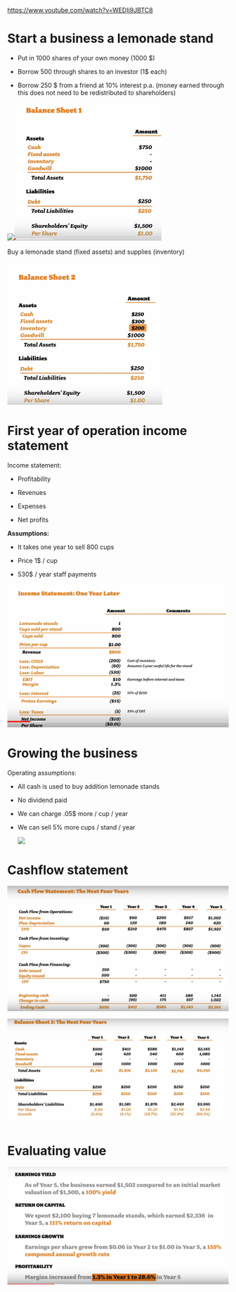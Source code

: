 https://www.youtube.com/watch?v=WEDIj9JBTC8

Start a business a lemonade stand
=================================

-   Put in 1000 shares of your own money (1000 \$)

-   Borrow 500 through shares to an investor (1\$ each)

-   Borrow 250 \$ from a friend at 10% interest p.a. (money earned
    through this does not need to be redistributed to shareholders)

![](C:\scripts\dirkswiki\docs\Finance\media_BalanceSheet_IncomeStatement/media/image1.png)![](media_BalanceSheet_IncomeStatement/media/image2.png)

Buy a lemonade stand (fixed assets) and supplies (inventory)

![](media_BalanceSheet_IncomeStatement/media/image3.png)

First year of operation income statement
========================================

Income statement:

-   Profitability

-   Revenues

-   Expenses

-   Net profits

**Assumptions:**

-   It takes one year to sell 800 cups

-   Price 1\$ / cup

-   530\$ / year staff payments

![](media_BalanceSheet_IncomeStatement/media/image4.png)

Growing the business
====================

Operating assumptions:

-   All cash is used to buy addition lemonade stands

-   No dividend paid

-   We can charge .05\$ more / cup / year

-   We can sell 5% more cups / stand / year

    ![](C:\scripts\dirkswiki\docs\Finance\media_BalanceSheet_IncomeStatement/media/image5.png)

Cashflow statement
==================

![](media_BalanceSheet_IncomeStatement/media/image6.png)

![](media_BalanceSheet_IncomeStatement/media/image7.png)

Evaluating value
================

![](media_BalanceSheet_IncomeStatement/media/image8.png)
